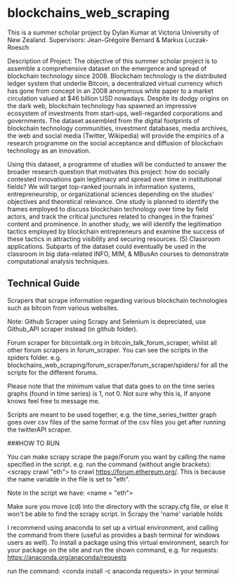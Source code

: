 # blockchains_web_scraping

This is a summer scholar project by Dylan Kumar at Victoria University of New Zealand. 
Supervisors: Jean-Grégoire Bernard & Markus Luczak-Roesch

Description of Project:
The objective of this summer scholar project is to assemble a comprehensive dataset on the emergence and spread of blockchain technology since 2008.  Blockchain technology is the distributed ledger system that underlie Bitcoin, a decentralized virtual currency which has gone from concept in an 2008 anonymous white paper to a market circulation valued at $46 billion USD nowadays. Despite its dodgy origins on the dark web, blockchain technology has spawned an impressive ecosystem of investments from start-ups, well-regarded corporations and governments.  The dataset assembled from the digital footprints of blockchain technology communities, investment databases, media archives, the web and social media (Twitter, Wikipedia) will provide the empirics of a research programme on the social acceptance and diffusion of blockchain technology as an innovation.

Using this dataset, a programme of studies will be conducted to answer the broader research question that motivates this project: how do socially contested innovations gain legitimacy and spread over time in institutional fields?  We will target top-ranked journals in information systems, entrepreneurship, or organizational sciences depending on the studies’ objectives and theoretical relevance.  One study is planned to identify the frames employed to discuss blockchain technology over time by field actors, and track the critical junctures related to changes in the frames’ content and prominence.  In another study, we will identify the legitimation tactics employed by blockchain entrepreneurs and examine the success of these tactics in attracting visibility and securing resources. 
(5) Classroom applications. Subparts of the dataset could eventually be used in the classroom in big data-related INFO, MIM, & MBusAn courses to demonstrate computational analysis techniques. 


## Technical Guide

Scrapers that scrape information regarding various blockchain technologies such as bitcoin from various websites.

Note: Github Scraper using Scrapy and Selenium is depreciated, use Github_API scraper instead (in github folder). 

Forum scraper for bitcointalk.org in bitcoin_talk_forum_scraper, whilst all other forum scrapers in forum_scraper.
You can see the scripts in the spiders folder. e.g. blockchains_web_scraping/forum_scraper/forum_scraper/spiders/ for all the scripts for the different forums. 

Please note that the minimum value that data goes to on the time series graphs (found in time series) is 1, not 0. Not sure why this is, If anyone knows feel free to message me. 

Scripts are meant to be used together, e.g. the time_series_twitter graph goes over csv files of the same format of the csv files you get after running the twitterAPI scraper.


###HOW TO RUN

You can make scrapy scrape the page/Forum you want by calling the name specified in the script. e.g. run the command (without angle brackets): <scrapy crawl "eth"> to crawl https://forum.ethereum.org/. This is because the name variable in the file is set to "eth".

Note in the script we have: <name = "eth">

Make sure you move (cd) into the directory with the scrapy.cfg file, or else it won't be able to find the scrapy script.
In Scrapy the 'name' variable holds 

I recommend using anaconda to set up a virtual environment, and calling the command from there (useful as provides a bash terminal for windows users as well).
To install a package using this virtual environment, search for your package on the site and run the shown command, e.g. for requests:
https://anaconda.org/anaconda/requests

run the command: <conda install -c anaconda requests> in your terminal



